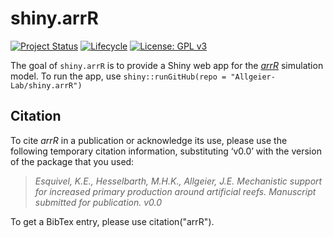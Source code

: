 
# shiny.arrR

<!-- badges: start -->
[![Project Status](https://www.repostatus.org/badges/latest/active.svg)](https://www.repostatus.org/#active)
[![Lifecycle](https://lifecycle.r-lib.org/articles/figures/lifecycle-experimental.svg)](https://lifecycle.r-lib.org/articles/stages.html)
[![License: GPL v3](https://img.shields.io/badge/License-GPLv3-blue.svg)](https://www.gnu.org/licenses/gpl-3.0)
<!-- badges: end -->

The goal of `shiny.arrR` is to provide a Shiny web app for the [*arrR*](https://allgeier-lab.github.io/arrR/) simulation model. To run the app, use `shiny::runGitHub(repo = "Allgeier-Lab/shiny.arrR")`

## Citation

To cite *arrR* in a publication or acknowledge its use, please use the
following temporary citation information, substituting ‘v0.0’ with the
version of the package that you used:

> *Esquivel, K.E., Hesselbarth, M.H.K., Allgeier, J.E. Mechanistic
> support for increased primary production around artificial reefs.
> Manuscript submitted for publication. v0.0*

To get a BibTex entry, please use citation("arrR").
